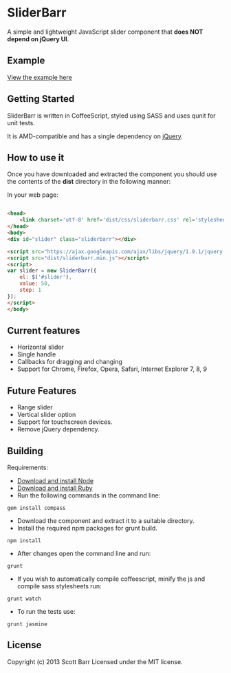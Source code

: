 # SliderBarr

A simple and lightweight JavaScript slider component that **does NOT depend on jQuery UI**.

## Example
[View the example here](http://scottybarr.github.com/sliderbarr)

## Getting Started
SliderBarr is written in CoffeeScript, styled using SASS and uses qunit for unit tests.

It is AMD-compatible and has a single dependency on [jQuery](http://jquery.com/).

## How to use it
Once you have downloaded and extracted the component you should use the contents of the **dist** directory in the following manner:

In your web page:
```html

<head>
    <link charset='utf-8' href='dist/css/sliderbarr.css' rel='stylesheet' type='text/css' />
</head>
<body>
<div id="slider" class="sliderbarr"></div>

<script src="https://ajax.googleapis.com/ajax/libs/jquery/1.9.1/jquery.min.js"></script>
<script src="dist/sliderbarr.min.js"></script>
<script>
var slider = new SliderBarr({
    el: $('#slider'),
    value: 50,
    step: 1
});
</script>
</body>
```

## Current features
* Horizontal slider
* Single handle
* Callbacks for dragging and changing
* Support for Chrome, Firefox, Opera, Safari, Internet Explorer 7, 8, 9

## Future Features
* Range slider
* Vertical slider option
* Support for touchscreen devices.
* Remove jQuery dependency.

## Building

Requirements:
* [Download and install Node](http://nodejs.org)
* [Download and install Ruby](http://www.ruby-lang.org/en/)
* Run the following commands in the command line:

```
gem install compass
```

* Download the component and extract it to a suitable directory.
* Install the required npm packages for grunt build.
```
npm install
```

* After changes open the command line and run:

```
grunt
```

* If you wish to automatically compile coffeescript, minify the js and compile sass stylesheets run:

```
grunt watch
```

* To run the tests use:
```
grunt jasmine
```

## License
Copyright (c) 2013 Scott Barr
Licensed under the MIT license.

